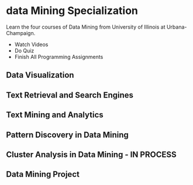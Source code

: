 # data Mining Specialization
Learn the four courses of Data Mining from University of Illinois at Urbana-Champaign.
* Watch Videos 
* Do Quiz
* Finish All Programming Assignments


## Data Visualization

## Text Retrieval and Search Engines

## Text Mining and Analytics

## Pattern Discovery in Data Mining

## Cluster Analysis in Data Mining - IN PROCESS

## Data Mining Project

